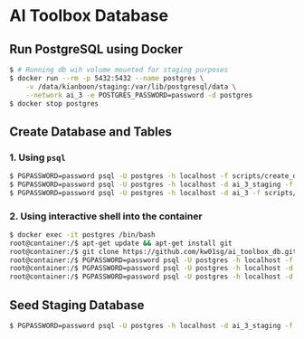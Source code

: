# AI Toolbox Database

## Run PostgreSQL using Docker

```bash
$ # Running db wih volume mounted for staging purposes
$ docker run --rm -p 5432:5432 --name postgres \
    -v /data/kianboon/staging:/var/lib/postgresql/data \
    --network ai_3 -e POSTGRES_PASSWORD=password -d postgres
$ docker stop postgres
```

## Create Database and Tables

### 1. Using `psql`

```bash
$ PGPASSWORD=password psql -U postgres -h localhost -f scripts/create_db.sql
$ PGPASSWORD=password psql -U postgres -h localhost -d ai_3_staging -f scripts/create_tables.sql
$ PGPASSWORD=password psql -U postgres -h localhost -d ai_3 -f scripts/create_tables.sql
```

### 2. Using interactive shell into the container

```bash
$ docker exec -it postgres /bin/bash
root@container:/$ apt-get update && apt-get install git
root@container:/$ git clone https://github.com/kw01sg/ai_toolbox_db.git
root@container:/$ PGPASSWORD=password psql -U postgres -h localhost -f ai_toolbox_db/scripts/create_db.sql
root@container:/$ PGPASSWORD=password psql -U postgres -h localhost -d ai_3_staging -f ai_toolbox_db/scripts/create_tables.sql
root@container:/$ PGPASSWORD=password psql -U postgres -h localhost -d ai_3 -f ai_toolbox_db/scripts/create_tables.sql
```

## Seed Staging Database

```bash
$ PGPASSWORD=password psql -U postgres -h localhost -d ai_3_staging -f ai_toolbox_db/scripts/seed_mock_data.sql
```
